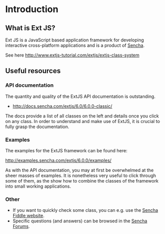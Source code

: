 # Introduction

## What is Ext JS?

Ext JS is a JavaScript based application framework for developing interactive
cross-platform applications and is a product of [Sencha](https://www.sencha.com/).

See here http://www.extjs-tutorial.com/extjs/extjs-class-system

## Useful resources

### API documentation

The quantity and quality of the ExtJS API documentation is outstanding.

* http://docs.sencha.com/extjs/6.0/6.0.0-classic/

The docs provide a list of all classes on the left and details once you click
on any class. In order to understand and make use of ExtJS, it is crucial to
fully grasp the documentation.

### Examples

The examples for the ExtJS framework can be found here:

http://examples.sencha.com/extjs/6.0.0/examples/

As with the API documentation, you may at first be overwhelmed at the sheer
masses of examples. It is nonetheless very useful to click through some of
them, as the show how to combine the classes of the framework into small working
applications.

### Other

* If you want to quickly check some class, you can e.g. use the [Sencha Fiddle website](https://fiddle.sencha.com/#home).
* Specific questions (and answers) can be browsed in the [Sencha Forums](https://www.sencha.com/forum/).
